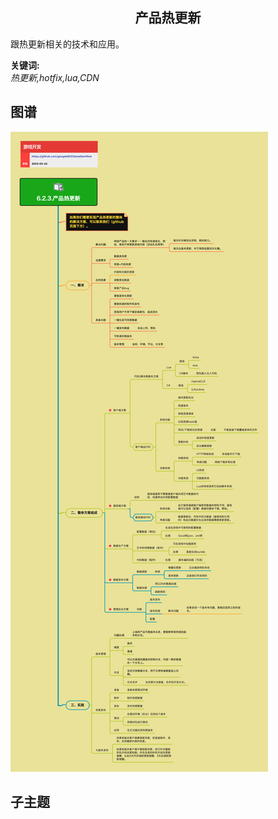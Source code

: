 <h2 align="center">产品热更新</h2>
<p>跟热更新相关的技术和应用。</p>

**关键词:**<br/> 
*热更新,hotfix,lua,CDN*

## 图谱
![图片加载中...](../../exports/6.2.3.产品热更新.png?raw=true)

## 子主题
